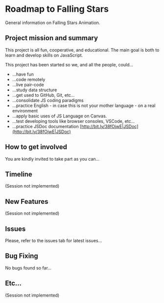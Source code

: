 # Roadmap to Falling Stars
General information on Falling Stars Animation.


## Project mission and summary
This project is all fun, cooperative, and educational. The main goal is both to learn and develop skills on JavaScript.

This project has been started so we, and all the people, could...
+ ...have fun
+ ...code remotely
+ ...live pair-code
+ ...study data structure
+ ...get used to GitHub, Git, etc...
+ ...consolidate JS coding paradigms
+ ...practice English - in case this is not your mother language - on a real environment
+ ...apply basic uses of JS Language on Canvas.
+ ...test developing tools like browser consoles, VSCode, etc...
+ ...practice JSDoc documentation [http://bit.ly/38fOjwE|JSDoc](http://bit.ly/38fOjwE|JSDoc)


## How to get involved
You are kindly invited to take part as you can...


## Timeline
(Session not implemented)


## New Features
(Session not implemented)


## Issues
Please, refer to the issues tab for latest issues... 


## Bug Fixing
No bugs found so far...


## Etc...
(Session not implemented)
